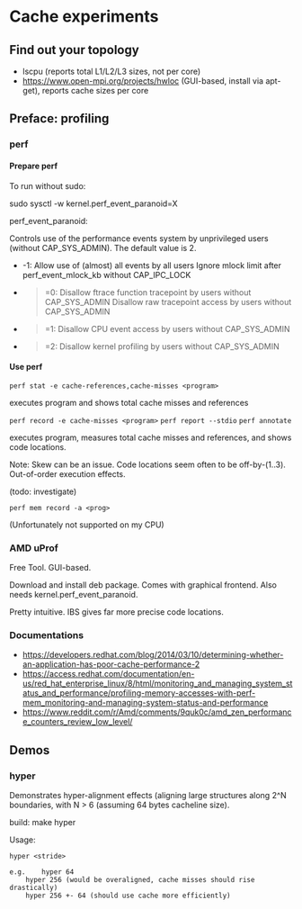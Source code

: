 # Cache experiments

## Find out your topology

- lscpu (reports total L1/L2/L3 sizes, not per core)
- https://www.open-mpi.org/projects/hwloc (GUI-based, install via apt-get), reports cache sizes per core

## Preface: profiling

### perf

#### Prepare perf

To run without sudo:

sudo sysctl -w kernel.perf_event_paranoid=X

perf_event_paranoid:

Controls use of the performance events system by unprivileged users (without CAP_SYS_ADMIN). The default value is 2.

- -1: Allow use of (almost) all events by all users Ignore mlock limit after perf_event_mlock_kb without CAP_IPC_LOCK
- >=0: Disallow ftrace function tracepoint by users without CAP_SYS_ADMIN Disallow raw tracepoint access by users without CAP_SYS_ADMIN
- >=1: Disallow CPU event access by users without CAP_SYS_ADMIN
- >=2: Disallow kernel profiling by users without CAP_SYS_ADMIN

#### Use perf

`perf stat -e cache-references,cache-misses <program>`

executes program and shows total cache misses and references

`perf record -e cache-misses <program>`
`perf report --stdio`
`perf annotate`

executes program, measures total cache misses and references, and shows code locations.

Note: Skew can be an issue. Code locations seem often to be off-by-(1..3). Out-of-order execution effects. 

(todo: investigate)

`perf mem record -a <prog>`

(Unfortunately not supported on my CPU)

### AMD uProf

Free Tool. GUI-based.

Download and install deb package. Comes with graphical frontend. Also needs kernel.perf_event_paranoid.

Pretty intuitive. IBS gives far more precise code locations.

### Documentations

- https://developers.redhat.com/blog/2014/03/10/determining-whether-an-application-has-poor-cache-performance-2
- https://access.redhat.com/documentation/en-us/red_hat_enterprise_linux/8/html/monitoring_and_managing_system_status_and_performance/profiling-memory-accesses-with-perf-mem_monitoring-and-managing-system-status-and-performance
- https://www.reddit.com/r/Amd/comments/9quk0c/amd_zen_performance_counters_review_low_level/

## Demos

### hyper

Demonstrates hyper-alignment effects (aligning large structures along 2^N boundaries, with N > 6 (assuming 64 bytes cacheline size).

build:
	make hyper

Usage:

	hyper <stride>
	
	e.g. 	hyper 64
		hyper 256 (would be overaligned, cache misses should rise drastically)
		hyper 256 +- 64 (should use cache more efficiently)
